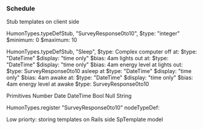 ### Schedule ###

Stub templates on client side

HumonTypes.typeDefStub, "SurveyResponse0to10",
  $type: "integer"
  $minimum: 0
  $maximum: 10

HumonTypes.typeDefStub, "Sleep",
  $type: Complex
  computer off at:
    $type: "DateTime"
    $display: "time only"
    $bias: 4am
  lights out at:
    $type: "DateTime"
    $display: "time only"
    $bias: 4am
  energy level at lights out:
    $type: SurveyResponse0to10
  asleep at
    $type: "DateTime"
    $display: "time only"
    $bias: 4am
  awake at:
    $type: "DateTime"
    $display: "time only"
    $bias: 4am
  energy level at awake
    $type: SurveyResponse0to10


Primitives
  Number
  Date
  DateTime
  Bool
  Null
  String



HumonTypes.register "SurveyResponse0to10"
  nodeTypeDef:




Low priorty:
  storing templates on Rails side
  SpTemplate model
